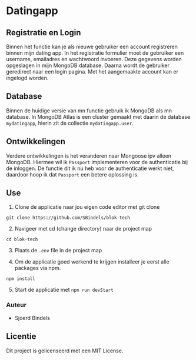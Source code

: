 # Datingapp

## Registratie en Login

Binnen het functie kan je als nieuwe gebruiker een account registreren binnen mijn dating app. In het registratie formulier moet de gebruiker een username, emailadres en wachtwoord invoeren. Deze gegevens worden opgeslagen in mijn MongoDB database. Daarna wordt de gebruiker geredirect naar een login pagina. Met het aangemaakte account kan er ingelogd worden.

## Database

Binnen de huidige versie van mn functie gebruik ik MongoDB als mn database. 
In MongoDB Atlas is een cluster gemaakt met daarin de database `mydatingapp`, hierin zit de collectie `mydatingapp.user`.

## Ontwikkelingen

Verdere ontwikkelingen is het veranderen naar Mongoose ipv alleen MongoDB. Hiermee wil ik `Passport` implementeren voor de authenticatie bij de inloggen. De functie dit ik nu heb voor de authenticatie werkt niet, daardoor hoop ik dat `Passport` een betere oplossing is.

## Use

1. Clone de applicatie naar jou eigen code editor met git clone

`git clone https://github.com/SBindels/blok-tech`

2. Navigeer met cd (change directory) naar de project map

`cd blok-tech`

3. Plaats de `.env` file in de project map

4. Om de applicatie goed werkend te krijgen installeer je eerst alle packages via npm.

`npm install`

5. Start de applicatie met `npm run devStart`

### Auteur 

- Sjoerd Bindels

## Licentie 

Dit project is gelicenseerd met een MIT License.